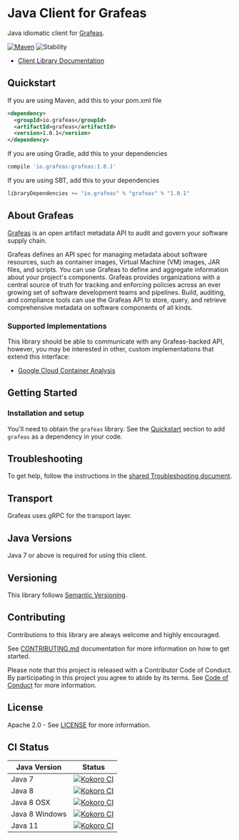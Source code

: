 # Java Client for Grafeas

Java idiomatic client for [Grafeas][grafeas].

[![Maven][maven-version-image]][maven-version-link]
![Stability][stability-image]

- [Client Library Documentation][javadocs]

## Quickstart

[//]: # ({x-version-update-start:grafeas:released})
If you are using Maven, add this to your pom.xml file
```xml
<dependency>
  <groupId>io.grafeas</groupId>
  <artifactId>grafeas</artifactId>
  <version>1.0.1</version>
</dependency>
```
If you are using Gradle, add this to your dependencies
```Groovy
compile 'io.grafeas:grafeas:1.0.1'
```
If you are using SBT, add this to your dependencies
```Scala
libraryDependencies += "io.grafeas" % "grafeas" % "1.0.1"
```
[//]: # ({x-version-update-end})

## About Grafeas

[Grafeas][grafeas] is an open artifact metadata API to audit and govern your
software supply chain.

Grafeas defines an API spec for managing metadata about software resources, such
as container images, Virtual Machine (VM) images, JAR files, and scripts. You
can use Grafeas to define and aggregate information about your project's
components. Grafeas provides organizations with a central source of truth for
tracking and enforcing policies across an ever growing set of software
development teams and pipelines. Build, auditing, and compliance tools can use
the Grafeas API to store, query, and retrieve comprehensive metadata on software
components of all kinds.

### Supported Implementations

This library should be able to communicate with any Grafeas-backed API,
however, you may be interested in other, custom implementations that extend this
interface:

* [Google Cloud Container Analysis](https://github.com/googleapis/java-containeranalysis)

## Getting Started

### Installation and setup

You'll need to obtain the `grafeas` library.  See the [Quickstart](#quickstart) section
to add `grafeas` as a dependency in your code.

## Troubleshooting

To get help, follow the instructions in the [shared Troubleshooting document][troubleshooting].

## Transport

Grafeas uses gRPC for the transport layer.

## Java Versions

Java 7 or above is required for using this client.

## Versioning

This library follows [Semantic Versioning](http://semver.org/).

## Contributing

Contributions to this library are always welcome and highly encouraged.

See [CONTRIBUTING.md][contributing] documentation for more information on how to get started.

Please note that this project is released with a Contributor Code of Conduct. By participating in
this project you agree to abide by its terms. See [Code of Conduct][code-of-conduct] for more
information.

## License

Apache 2.0 - See [LICENSE][license] for more information.

## CI Status

Java Version | Status
------------ | ------
Java 7 | [![Kokoro CI][kokoro-badge-image-1]][kokoro-badge-link-1]
Java 8 | [![Kokoro CI][kokoro-badge-image-2]][kokoro-badge-link-2]
Java 8 OSX | [![Kokoro CI][kokoro-badge-image-3]][kokoro-badge-link-3]
Java 8 Windows | [![Kokoro CI][kokoro-badge-image-4]][kokoro-badge-link-4]
Java 11 | [![Kokoro CI][kokoro-badge-image-5]][kokoro-badge-link-5]

[grafeas]: https://grafeas.io
[javadocs]: https://googleapis.dev/java/grafeas/latest/
[kokoro-badge-image-1]: http://storage.googleapis.com/cloud-devrel-public/java/badges/java-grafeas/java7.svg
[kokoro-badge-link-1]: http://storage.googleapis.com/cloud-devrel-public/java/badges/java-grafeas/java7.html
[kokoro-badge-image-2]: http://storage.googleapis.com/cloud-devrel-public/java/badges/java-grafeas/java8.svg
[kokoro-badge-link-2]: http://storage.googleapis.com/cloud-devrel-public/java/badges/java-grafeas/java8.html
[kokoro-badge-image-3]: http://storage.googleapis.com/cloud-devrel-public/java/badges/java-grafeas/java8-osx.svg
[kokoro-badge-link-3]: http://storage.googleapis.com/cloud-devrel-public/java/badges/java-grafeas/java8-osx.html
[kokoro-badge-image-4]: http://storage.googleapis.com/cloud-devrel-public/java/badges/java-grafeas/java8-win.svg
[kokoro-badge-link-4]: http://storage.googleapis.com/cloud-devrel-public/java/badges/java-grafeas/java8-win.html
[kokoro-badge-image-5]: http://storage.googleapis.com/cloud-devrel-public/java/badges/java-grafeas/java11.svg
[kokoro-badge-link-5]: http://storage.googleapis.com/cloud-devrel-public/java/badges/java-grafeas/java11.html
[stability-image]: https://img.shields.io/badge/stability-ga-green
[maven-version-image]: https://img.shields.io/maven-central/v/io.grafeas/grafeas.svg
[maven-version-link]: https://search.maven.org/search?q=g:io.grafeas%20AND%20a:grafeas&core=gav
[troubleshooting]: https://github.com/googleapis/google-cloud-common/blob/master/troubleshooting/readme.md#troubleshooting
[contributing]: https://github.com/googleapis/java-grafeas/blob/master/CONTRIBUTING.md
[code-of-conduct]: https://github.com/googleapis/java-grafeas/blob/master/CODE_OF_CONDUCT.md#contributor-code-of-conduct
[license]: https://github.com/googleapis/java-grafeas/blob/master/LICENSE